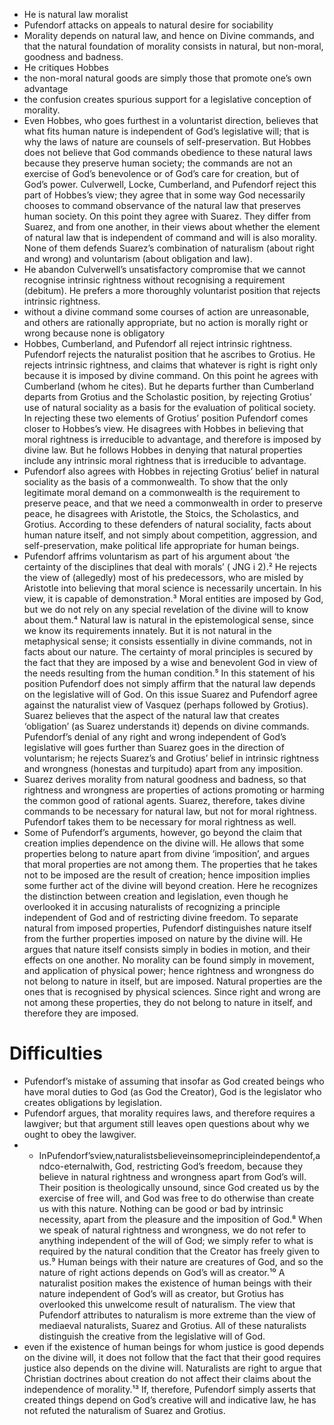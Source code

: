 - He is natural law moralist
- Pufendorf attacks on appeals to natural desire for sociability 
- Morality depends on natural law, and hence on Divine commands, and that the natural foundation of morality consists in natural, but non-moral, goodness and badness.
- He critiques Hobbes
- the non-moral natural goods are simply those that promote one’s own advantage 
- the confusion creates spurious support for a legislative conception of morality.
- Even Hobbes, who goes furthest in a voluntarist direction, believes that what fits human nature is independent of God’s legislative will; that is why the laws of nature are counsels of self-preservation. But Hobbes does not believe that God commands obedience to these natural laws because they preserve human society; the commands are not an exercise of God’s benevolence or of God’s care for creation, but of God’s power. Culverwell, Locke, Cumberland, and Pufendorf reject this part of Hobbes’s view; they agree that in some way God necessarily chooses to command observance of the natural law that preserves human society. On this point they agree with Suarez. They differ from Suarez, and from one another, in their views about whether the element of natural law that is independent of command and will is also morality. None of them defends Suarez’s combination of naturalism (about right and wrong) and voluntarism (about obligation and law).
- He abandon Culverwell’s unsatisfactory compromise that we cannot recognise intrinsic rightness without recognising a requirement (debitum). He prefers a more thoroughly voluntarist position that rejects intrinsic rightness. 
- without a divine command some courses of action are unreasonable, and others are rationally appropriate, but no action is morally right or wrong because none is obligatory
- Hobbes, Cumberland, and Pufendorf all reject intrinsic rightness. Pufendorf rejects the naturalist position that he ascribes to Grotius. He rejects intrinsic rightness, and claims that whatever is right is right only because it is imposed by divine command. On this point he agrees with Cumberland (whom he cites). But he departs further than Cumberland departs from Grotius and the Scholastic position, by rejecting Grotius’ use of natural sociality as a basis for the evaluation of political society. In rejecting these two elements of Grotius’ position Pufendorf comes closer to Hobbes’s view. He disagrees with Hobbes in believing that moral rightness is irreducible to advantage, and therefore is imposed by divine law. But he follows Hobbes in denying that natural properties include any intrinsic moral rightness that is irreducible to advantage.
- Pufendorf also agrees with Hobbes in rejecting Grotius’ belief in natural sociality as the basis of a commonwealth. To show that the only legitimate moral demand on a commonwealth is the requirement to preserve peace, and that we need a commonwealth in order to preserve peace, he disagrees with Aristotle, the Stoics, the Scholastics, and Grotius. According to these defenders of natural sociality, facts about human nature itself, and not simply about competition, aggression, and self-preservation, make political life appropriate for human beings.
- Pufendorf affrims voluntarism as part of his argument about ‘the certainty of the disciplines that deal with morals’ ( JNG i 2).² He rejects the view of (allegedly) most of his predecessors, who are misled by Aristotle into believing that moral science is necessarily uncertain. In his view, it is capable of demonstration.³ Moral entities are imposed by God, but we do not rely on any special revelation of the divine will to know about them.⁴ Natural law is natural in the epistemological sense, since we know its requirements innately. But it is not natural in the metaphysical sense; it consists essentially in divine commands, not in facts about our nature. The certainty of moral principles is secured by the fact that they are imposed by a wise and benevolent God in view of the needs resulting from the human condition.⁵ In this statement of his position Pufendorf does not simply affirm that the natural law depends on the legislative will of God. On this issue Suarez and Pufendorf agree against the naturalist view of Vasquez (perhaps followed by Grotius). Suarez believes that the aspect of the natural law that creates ‘obligation’ (as Suarez understands it) depends on divine commands. Pufendorf’s denial of any right and wrong independent of God’s legislative will goes further than Suarez goes in the direction of voluntarism; he rejects Suarez’s and Grotius’ belief in intrinsic rightness and wrongness (honestas and turpitudo) apart from any imposition.
- Suarez derives morality from natural goodness and badness, so that rightness and wrongness are properties of actions promoting or harming the common good of rational agents. Suarez, therefore, takes divine commands to be necessary for natural law, but not for moral rightness. Pufendorf takes them to be necessary for moral rightness as well. 
- Some of Pufendorf’s arguments, however, go beyond the claim that creation implies dependence on the divine will. He allows that some properties belong to nature apart from divine ‘imposition’, and argues that moral properties are not among them. The properties that he takes not to be imposed are the result of creation; hence imposition implies some further act of the divine will beyond creation. Here he recognizes the distinction between creation and legislation, even though he overlooked it in accusing naturalists of recognizing a principle independent of God and of restricting divine freedom. To separate natural from imposed properties, Pufendorf distinguishes nature itself from the further properties imposed on nature by the divine will. He argues that nature itself consists simply in bodies in motion, and their effects on one another. No morality can be found simply in movement, and application of physical power; hence rightness and wrongness do not belong to nature in itself, but are imposed. Natural properties are the ones that is recognised by physical sciences. Since right and wrong are not among these properties, they do not belong to nature in itself, and therefore they are imposed. 










#                  Difficulties

- Pufendorf’s mistake of assuming that insofar as God created beings who have moral duties to God (as God the Creator), God is the legislator who creates obligations by legislation.
- Pufendorf argues, that morality requires laws, and therefore requires a lawgiver; but that argument still leaves open questions about why we ought to obey the lawgiver.
- - InPufendorf’sview,naturalistsbelieveinsomeprincipleindependentof,andco-eternalwith, God, restricting God’s freedom, because they believe in natural rightness and wrongness apart from God’s will. Their position is theologically unsound, since God created us by the exercise of free will, and God was free to do otherwise than create us with this nature. Nothing can be good or bad by intrinsic necessity, apart from the pleasure and the imposition of God.⁸ When we speak of natural rightness and wrongness, we do not refer to anything independent of the will of God; we simply refer to what is required by the natural condition that the Creator has freely given to us.⁹ Human beings with their nature are creatures of God, and so the nature of right actions depends on God’s will as creator.¹⁰ A naturalist position makes the existence of human beings with their nature independent of God’s will as creator, but Grotius has overlooked this unwelcome result of naturalism. The view that Pufendorf attributes to naturalism is more extreme than the view of mediaeval naturalists, Suarez and Grotius. All of these naturalists distinguish the creative from the legislative will of God.
- even if the existence of human beings for whom justice is good depends on the divine will, it does not follow that the fact that their good requires justice also depends on the divine will. Naturalists are right to argue that Christian doctrines about creation do not affect their claims about the independence of morality.¹³ If, therefore, Pufendorf simply asserts that created things depend on God’s creative will and indicative law, he has not refuted the naturalism of Suarez and Grotius. 